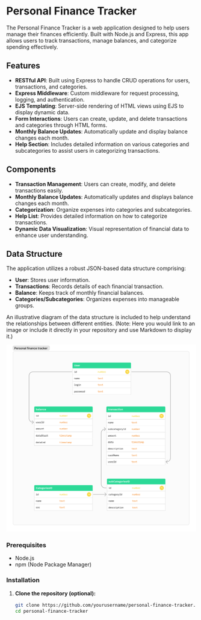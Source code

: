 # Personal Finance Tracker

The Personal Finance Tracker is a web application designed to help users manage their finances efficiently. 
Built with Node.js and Express, this app allows users to track transactions, manage balances, and categorize spending effectively.

## Features

- **RESTful API**: Built using Express to handle CRUD operations for users, transactions, and categories.
- **Express Middleware**: Custom middleware for request processing, logging, and authentication.
- **EJS Templating**: Server-side rendering of HTML views using EJS to display dynamic data.
- **Form Interactions**: Users can create, update, and delete transactions and categories through HTML forms.
- **Monthly Balance Updates**: Automatically update and display balance changes each month.
- **Help Section**: Includes detailed information on various categories and subcategories to assist users in categorizing transactions.
  
## Components

- **Transaction Management**: Users can create, modify, and delete transactions easily.
- **Monthly Balance Updates**: Automatically updates and displays balance changes each month.
- **Categorization**: Organize expenses into categories and subcategories.
- **Help List**: Provides detailed information on how to categorize transactions.
- **Dynamic Data Visualization**: Visual representation of financial data to enhance user understanding.

## Data Structure

The application utilizes a robust JSON-based data structure comprising:

- **User**: Stores user information.
- **Transactions**: Records details of each financial transaction.
- **Balance**: Keeps track of monthly financial balances.
- **Categories/Subcategories**: Organizes expenses into manageable groups.

An illustrative diagram of the data structure is included to help understand the relationships between different entities. (Note: Here you would link to an image or include it directly in your repository and use Markdown to display it.)

![Data Structure](https://github.com/Katterina71/Personal-Finance-Tracker/blob/main/dataScheme/PersonalFinanceTracker.png) <!-- Update with the path to your image -->


### Prerequisites

- Node.js
- npm (Node Package Manager)


### Installation

1. **Clone the repository (optional):**
   ```bash
   git clone https://github.com/yourusername/personal-finance-tracker.git
   cd personal-finance-tracker
